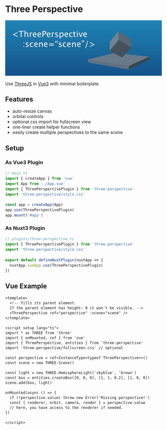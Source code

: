 # Three Perspective

![](https://github.com/mablay/three-perspective/blob/5a4a5b4d0506fd4f32aa9d3877bbaf7f2fe27b95/hero.jpg)

Use [ThreeJS](https://threejs.org) in [Vue3](https://vuejs.org) with minimal boilerplate.

## Features

* auto-resize canvas
* orbital controls
* optional css import for fullscreen view
* one-liner create helper functions
* easily create multiple perspectives to the same scene

## Setup

### As Vue3 Plugin

```ts
// main.ts
import { createApp } from 'vue'
import App from './App.vue'
import { ThreePerspectivePlugin } from 'three-perspective'
import 'three-perspective/style.css'

const app = createApp(App)
app.use(ThreePerspectivePlugin)
app.mount('#app')
```

### As Nuxt3 Plugin

```ts
// plugins/three-perspective.ts
import { ThreePerspectivePlugin } from 'three-perspective'
import 'three-perspective/style.css'

export default defineNuxtPlugin(nuxtApp => {
  nuxtApp.vueApp.use(ThreePerspectivePlugin)
})
```

## Vue Example

```vue
<template>
  <!-- fills its parent element.
  If the parent element has height: 0 it won't be visible. -->
  <ThreePerspective ref="perspective" :scene="scene" />
</template>

<script setup lang="ts">
import * as THREE from 'three'
import { onMounted, ref } from 'vue'
import { ThreePerspective, entities } from 'three-perspective'
import 'three-perspective/fullscreen.css' // optional

const perspective = ref<InstanceType<typeof ThreePerspective>>()
const scene = new THREE.Scene()

const light = new THREE.HemisphereLight('skyblue', 'brown')
const box = entities.createBox([0, 0, 0], [1, 1, 0.2], [1, 0, 0])
scene.add(box, light)

onMounted(async () => {
  if (!perspective.value) throw new Error('Missing perspective!')
  const { renderer, orbit, camera, render } = perspective.value
  // here, you have access to the renderer if needed.
})

</script>
```
